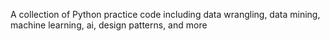 A collection of Python practice code including data wrangling, data mining, machine learning, ai, design patterns, and more
